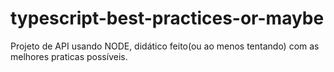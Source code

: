 # typescript-best-practices-or-maybe
Projeto de API usando NODE, didático feito(ou ao menos tentando) com as melhores praticas possíveis.
